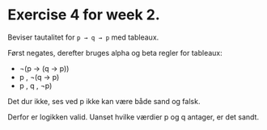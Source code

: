 # Exercise 4 for week 2.
Beviser tautalitet for ```p → q → p``` med tableaux.

Først negates, derefter bruges alpha og beta regler for tableaux:

- ¬(p → (q → p))
- p , ¬(q → p)
- p , q , ¬p)

Det dur ikke, ses ved p ikke kan være både sand og falsk.

Derfor er logikken valid. Uanset hvilke værdier p og q antager, er det sandt.
